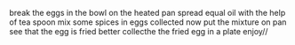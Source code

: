 break the eggs in the bowl
on the heated pan spread equal oil with the help of tea spoon
mix some spices in eggs collected
now put the mixture on pan
see that the egg is fried better
collecthe the fried egg in a plate
enjoy//
